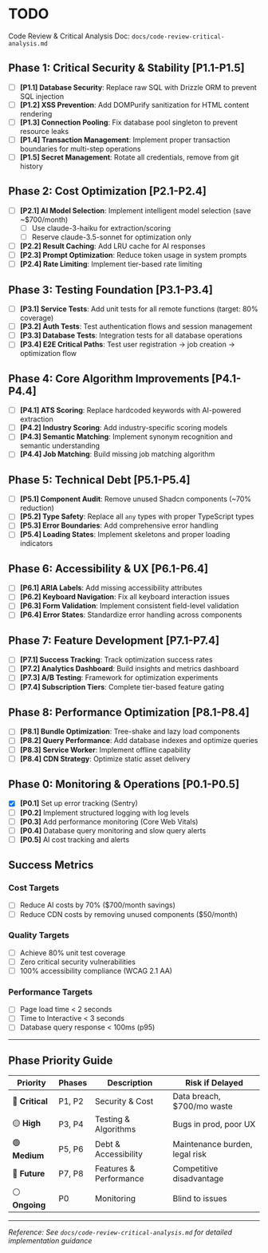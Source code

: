 # TODO

Code Review & Critical Analysis Doc: `docs/code-review-critical-analysis.md`

## Phase 1: Critical Security & Stability [P1.1-P1.5]

- [ ] **[P1.1] Database Security**: Replace raw SQL with Drizzle ORM to prevent SQL injection
- [ ] **[P1.2] XSS Prevention**: Add DOMPurify sanitization for HTML content rendering
- [ ] **[P1.3] Connection Pooling**: Fix database pool singleton to prevent resource leaks
- [ ] **[P1.4] Transaction Management**: Implement proper transaction boundaries for multi-step operations
- [ ] **[P1.5] Secret Management**: Rotate all credentials, remove from git history

## Phase 2: Cost Optimization [P2.1-P2.4]

- [ ] **[P2.1] AI Model Selection**: Implement intelligent model selection (save ~$700/month)
  - [ ] Use claude-3-haiku for extraction/scoring
  - [ ] Reserve claude-3.5-sonnet for optimization only
- [ ] **[P2.2] Result Caching**: Add LRU cache for AI responses
- [ ] **[P2.3] Prompt Optimization**: Reduce token usage in system prompts
- [ ] **[P2.4] Rate Limiting**: Implement tier-based rate limiting

## Phase 3: Testing Foundation [P3.1-P3.4]

- [ ] **[P3.1] Service Tests**: Add unit tests for all remote functions (target: 80% coverage)
- [ ] **[P3.2] Auth Tests**: Test authentication flows and session management
- [ ] **[P3.3] Database Tests**: Integration tests for all database operations
- [ ] **[P3.4] E2E Critical Paths**: Test user registration → job creation → optimization flow

## Phase 4: Core Algorithm Improvements [P4.1-P4.4]

- [ ] **[P4.1] ATS Scoring**: Replace hardcoded keywords with AI-powered extraction
- [ ] **[P4.2] Industry Scoring**: Add industry-specific scoring models
- [ ] **[P4.3] Semantic Matching**: Implement synonym recognition and semantic understanding
- [ ] **[P4.4] Job Matching**: Build missing job matching algorithm

## Phase 5: Technical Debt [P5.1-P5.4]

- [ ] **[P5.1] Component Audit**: Remove unused Shadcn components (~70% reduction)
- [ ] **[P5.2] Type Safety**: Replace all `any` types with proper TypeScript types
- [ ] **[P5.3] Error Boundaries**: Add comprehensive error handling
- [ ] **[P5.4] Loading States**: Implement skeletons and proper loading indicators

## Phase 6: Accessibility & UX [P6.1-P6.4]

- [ ] **[P6.1] ARIA Labels**: Add missing accessibility attributes
- [ ] **[P6.2] Keyboard Navigation**: Fix all keyboard interaction issues
- [ ] **[P6.3] Form Validation**: Implement consistent field-level validation
- [ ] **[P6.4] Error States**: Standardize error handling across components

## Phase 7: Feature Development [P7.1-P7.4]

- [ ] **[P7.1] Success Tracking**: Track optimization success rates
- [ ] **[P7.2] Analytics Dashboard**: Build insights and metrics dashboard
- [ ] **[P7.3] A/B Testing**: Framework for optimization experiments
- [ ] **[P7.4] Subscription Tiers**: Complete tier-based feature gating

## Phase 8: Performance Optimization [P8.1-P8.4]

- [ ] **[P8.1] Bundle Optimization**: Tree-shake and lazy load components
- [ ] **[P8.2] Query Performance**: Add database indexes and optimize queries
- [ ] **[P8.3] Service Worker**: Implement offline capability
- [ ] **[P8.4] CDN Strategy**: Optimize static asset delivery

## Phase 0: Monitoring & Operations [P0.1-P0.5]

- [x] **[P0.1]** Set up error tracking (Sentry)
- [ ] **[P0.2]** Implement structured logging with log levels
- [ ] **[P0.3]** Add performance monitoring (Core Web Vitals)
- [ ] **[P0.4]** Database query monitoring and slow query alerts
- [ ] **[P0.5]** AI cost tracking and alerts

## Success Metrics

### Cost Targets

- [ ] Reduce AI costs by 70% ($700/month savings)
- [ ] Reduce CDN costs by removing unused components ($50/month)

### Quality Targets

- [ ] Achieve 80% unit test coverage
- [ ] Zero critical security vulnerabilities
- [ ] 100% accessibility compliance (WCAG 2.1 AA)

### Performance Targets

- [ ] Page load time < 2 seconds
- [ ] Time to Interactive < 3 seconds
- [ ] Database query response < 100ms (p95)

---

## Phase Priority Guide

| Priority        | Phases | Description            | Risk if Delayed                |
| --------------- | ------ | ---------------------- | ------------------------------ |
| 🔴 **Critical** | P1, P2 | Security & Cost        | Data breach, $700/mo waste     |
| 🟡 **High**     | P3, P4 | Testing & Algorithms   | Bugs in prod, poor UX          |
| 🟢 **Medium**   | P5, P6 | Debt & Accessibility   | Maintenance burden, legal risk |
| 🔵 **Future**   | P7, P8 | Features & Performance | Competitive disadvantage       |
| ⚪ **Ongoing**  | P0     | Monitoring             | Blind to issues                |

---

_Reference: See `docs/code-review-critical-analysis.md` for detailed implementation guidance_

